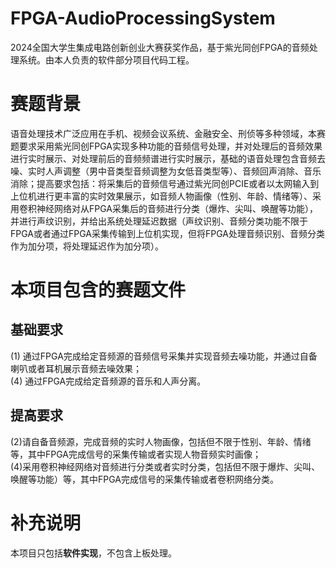 # FPGA-AudioProcessingSystem
2024全国大学生集成电路创新创业大赛获奖作品，基于紫光同创FPGA的音频处理系统。由本人负责的软件部分项目代码工程。

# 赛题背景
语音处理技术广泛应用在手机、视频会议系统、金融安全、刑侦等多种领域，本赛题要求采用紫光同创FPGA实现多种功能的音频信号处理，并对处理后的音频效果进行实时展示、对处理前后的音频频谱进行实时展示，基础的语音处理包含音频去噪、实时人声调整（男中音类型音频调整为女低音类型等）、音频回声消除、音乐消除；提高要求包括：将采集后的音频信号通过紫光同创PCIE或者以太网输入到上位机进行更丰富的实时效果展示，如音频人物画像（性别、年龄、情绪等）、采用卷积神经网络对从FPGA采集后的音频进行分类（爆炸、尖叫、唤醒等功能），并进行声纹识别，并给出系统处理延迟数据（声纹识别、音频分类功能不限于FPGA或者通过FPGA采集传输到上位机实现，但将FPGA处理音频识别、音频分类作为加分项，将处理延迟作为加分项）。

# 本项目包含的赛题文件
## 基础要求
   (1) 通过FPGA完成给定音频源的音频信号采集并实现音频去噪功能，并通过自备喇叭或者耳机展示音频去噪效果；\
   (4) 通过FPGA完成给定音频源的音乐和人声分离。
## 提高要求
  (2)请自备音频源，完成音频的实时人物画像，包括但不限于性别、年龄、情绪等，其中FPGA完成信号的采集传输或者实现人物音频实时画像；\
  (4)采用卷积神经网络对音频进行分类或者实时分类，包括但不限于爆炸、尖叫、唤醒等功能）等，其中FPGA完成信号的采集传输或者卷积网络分类。

# 补充说明
本项目只包括**软件实现**，不包含上板处理。
